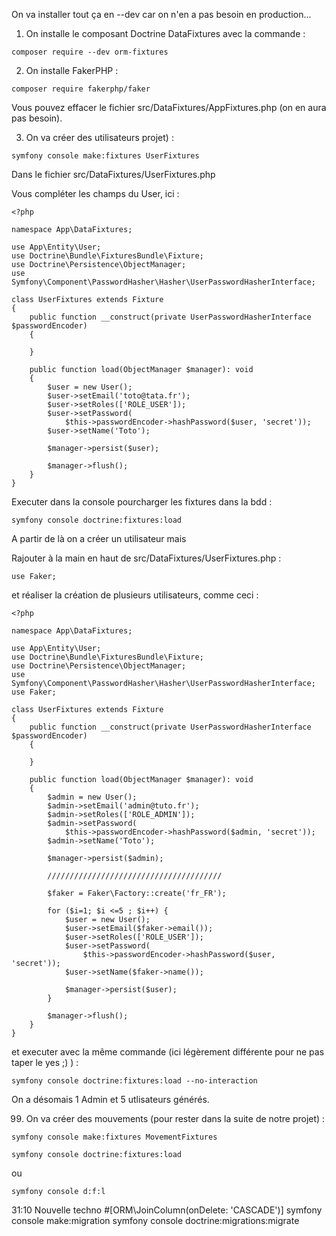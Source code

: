 On va installer tout ça en --dev car on n'en a pas besoin en production...

1. On installe le composant Doctrine DataFixtures avec la commande :
``` 
composer require --dev orm-fixtures
```

2. On installe FakerPHP :
``` 
composer require fakerphp/faker
```

Vous pouvez effacer le fichier src/DataFixtures/AppFixtures.php (on en aura pas besoin).

3. On va créer des utilisateurs projet) :

``` 
symfony console make:fixtures UserFixtures
```

Dans le fichier src/DataFixtures/UserFixtures.php

Vous compléter les champs du User, ici :
```
<?php

namespace App\DataFixtures;

use App\Entity\User;
use Doctrine\Bundle\FixturesBundle\Fixture;
use Doctrine\Persistence\ObjectManager;
use Symfony\Component\PasswordHasher\Hasher\UserPasswordHasherInterface;

class UserFixtures extends Fixture
{
    public function __construct(private UserPasswordHasherInterface $passwordEncoder)
    {
        
    }
    
    public function load(ObjectManager $manager): void
    {
        $user = new User();
        $user->setEmail('toto@tata.fr');
        $user->setRoles(['ROLE_USER']);
        $user->setPassword(
            $this->passwordEncoder->hashPassword($user, 'secret'));
        $user->setName('Toto');
        
        $manager->persist($user);

        $manager->flush();
    }
}
```

Executer dans la console pourcharger les fixtures dans la bdd :
``` 
symfony console doctrine:fixtures:load
``` 

A partir de là on a créer un utilisateur mais 

Rajouter à la main en haut de src/DataFixtures/UserFixtures.php :
``` 
use Faker;
```  
et réaliser la création de plusieurs utilisateurs, comme ceci :
``` 
<?php

namespace App\DataFixtures;

use App\Entity\User;
use Doctrine\Bundle\FixturesBundle\Fixture;
use Doctrine\Persistence\ObjectManager;
use Symfony\Component\PasswordHasher\Hasher\UserPasswordHasherInterface;
use Faker;

class UserFixtures extends Fixture
{
    public function __construct(private UserPasswordHasherInterface $passwordEncoder)
    {
        
    }
    
    public function load(ObjectManager $manager): void
    {
        $admin = new User();
        $admin->setEmail('admin@tuto.fr');
        $admin->setRoles(['ROLE_ADMIN']);
        $admin->setPassword(
            $this->passwordEncoder->hashPassword($admin, 'secret'));
        $admin->setName('Toto');
        
        $manager->persist($admin);

        ///////////////////////////////////////

        $faker = Faker\Factory::create('fr_FR');

        for ($i=1; $i <=5 ; $i++) { 
            $user = new User();
            $user->setEmail($faker->email());
            $user->setRoles(['ROLE_USER']);
            $user->setPassword(
                $this->passwordEncoder->hashPassword($user, 'secret'));
            $user->setName($faker->name());
            
            $manager->persist($user);
        }

        $manager->flush();
    }
}

``` 

et executer avec la même commande (ici légèrement différente pour ne pas taper le yes ;) ) :
``` 
symfony console doctrine:fixtures:load --no-interaction
``` 

On a désomais 1 Admin et 5 utlisateurs générés.






99. On va créer des mouvements (pour rester dans la suite de notre projet) :

``` 
symfony console make:fixtures MovementFixtures
```





``` 
symfony console doctrine:fixtures:load
```
ou
``` 
symfony console d:f:l
```

31:10 Nouvelle techno
#[ORM\JoinColumn(onDelete: 'CASCADE')]
symfony console make:migration
symfony console doctrine:migrations:migrate
